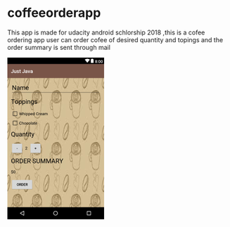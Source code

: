 # coffeeorderapp
This app is made for udacity android schlorship 2018 ,this is a cofee ordering app user can order cofee of desired quantity and topings and the order summary is sent through mail




![screenshot](finalcoffeeapp.png)

